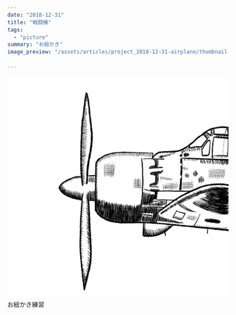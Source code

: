 ```yaml
---
date: "2018-12-31"
title: "戦闘機"
tags:
  - "picture"
summary: "お絵かき"
image_preview: "/assets/articles/project_2018-12-31-airplane/thumbnail.png"

---
```


![Airplane Drawing](/assets/articles/project_2018-12-31-airplane/IMG_0083_resized.png)
　  
お絵かき練習